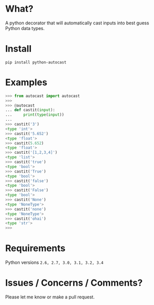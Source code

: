 
# What?
A python decorator that will automatically cast inputs into best guess Python data types.

# Install
``` pip install python-autocast ```

# Examples
```python
>>> from autocast import autocast
>>>
>>> @autocast
... def castit(input):
...     print(type(input))
...
>>> castit('3')
<type 'int'>
>>> castit('5.652')
<type 'float'>
>>> castit(5.652)
<type 'float'>
>>> castit('[1,2,3,4]')
<type 'list'>
>>> castit('true')
<type 'bool'>
>>> castit('True')
<type 'bool'>
>>> castit('false')
<type 'bool'>
>>> castit('False')
<type 'bool'>
>>> castit('None')
<type 'NoneType'>
>>> castit('none')
<type 'NoneType'>
>>> castit('ohai')
<type 'str'>
>>>
```

# Requirements
Python versions ```2.6, 2.7, 3.0, 3.1, 3.2, 3.4```

# Issues / Concerns / Comments?
Please let me know or make a pull request.
